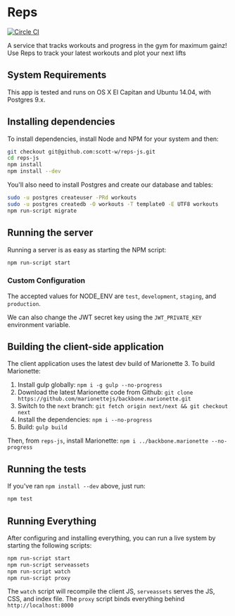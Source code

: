 # Reps

[![Circle CI](https://circleci.com/gh/scott-w/reps-js.svg?style=svg)](https://circleci.com/gh/scott-w/reps-js)

A service that tracks workouts and progress in the gym for maximum gainz! Use
Reps to track your latest workouts and plot your next lifts


## System Requirements

This app is tested and runs on OS X El Capitan and Ubuntu 14.04, with Postgres
9.x.


## Installing dependencies

To install dependencies, install Node and NPM for your system and then:

```bash
git checkout git@github.com:scott-w/reps-js.git
cd reps-js
npm install
npm install --dev
```

You'll also need to install Postgres and create our database and tables:

```bash
sudo -u postgres createuser -PRd workouts
sudo -u postgres createdb -O workouts -T template0 -E UTF8 workouts
npm run-script migrate
```

## Running the server

Running a server is as easy as starting the NPM script:

```bash
npm run-script start
```

### Custom Configuration

The accepted values for NODE_ENV are `test`, `development`, `staging`, and
`production`.

We can also change the JWT secret key using the `JWT_PRIVATE_KEY` environment
variable.


## Building the client-side application

The client application uses the latest dev build of Marionette 3. To build
Marionette:

1. Install gulp globally: `npm i -g gulp --no-progress`
2. Download the latest Marionette code from Github:
  `git clone https://github.com/marionettejs/backbone.marionette.git`
3. Switch to the `next` branch:
  `git fetch origin next/next && git checkout next`
4. Install the dependencies: `npm i --no-progress`
5. Build: `gulp build`

Then, from `reps-js`, install Marionette: `npm i ../backbone.marionette --no-progress`


## Running the tests

If you've ran `npm install --dev` above, just run:

```bash
npm test
```

## Running Everything

After configuring and installing everything, you can run a live system by
starting the following scripts:

```bash
npm run-script start
npm run-script serveassets
npm run-script watch
npm run-script proxy
```

The `watch` script will recompile the client JS, `serveassets` serves the JS,
CSS, and index file. The `proxy` script binds everything behind
`http://localhost:8000`
